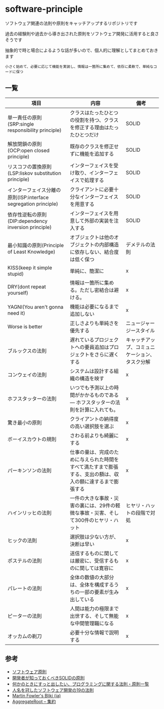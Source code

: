 # software-principle

ソフトウェア関連の法則や原則をキャッチアップするリポジトリです

過去の経験則や過去から導き出された原則をソフトウェア開発に活用すると良さそうです

抽象的で時と場合によるような話が多いので、個人的に理解としてまとめておきます

`小さく始めて、必要に応じて機能を実装し、情報は一箇所に集めて、依存に柔軟で、単純なコードに保つ`


## 一覧

|  項目  |  内容  |  備考  |
| ---- | ---- | ---- |
|  単一責任の原則(SRP:single responsibility principle)  |  クラスはたったひとつの役割を持つ、クラスを修正する理由はたったひとつだけ  |  SOLID  |
|  解放閉鎖の原則(OCP:open closed principle)  |  既存のクラスを修正せずに機能を追加する  |  SOLID  |
|  リスコフの置換原則(LSP:liskov substitution principle)  |  インターフェイスを受け取り、インターフェイスで処理する  |  SOLID  |
|  インターフェイス分離の原則(ISP:interface segregation principle)  |  クライアントに必要十分なインターフェイスを用意する  |  SOLID  |
|  依存性逆転の原則(DIP:dependency inversion principle)  |  インターフェイスを用意して外部の実装を注入する  |  SOLID  |
|  最小知識の原則(Principle of Least Knowledge)  |  オブジェクトは他のオブジェクトの内部構造に依存しない、結合度は低く保つ  |  デメテルの法則  |
|  KISS(keep it simple stupid)  |  単純に、簡潔に  |  x  |
|  DRY(dont repeat yourself)  |  情報は一箇所に集める。ただし密結合は避ける。  |  x  |
|  YAGNI(You aren't gonna need it)  |  機能は必要になるまで追加しない  |  x  |
|  Worse is better  |  正しさよりも単純さを優先する  |  ニュージャージースタイル  |
|  ブルックスの法則  |  遅れているプロジェクトへの要員追加はプロジェクトをさらに遅くする  |  キャッチアップ、コミュニケーション、タスク分解  |
|  コンウェイの法則  |  システムは設計する組織の構造を映す  |  x  |
|  ホフスタッターの法則  |  いつでも予測以上の時間がかかるものである — ホフスタッターの法則を計算に入れても。  |  x  |
|  驚き最小の原則  |  クライアントの納得度の高い選択肢を選ぶ  |  x  |
|  ボーイスカウトの規則  |  さわる前よりも綺麗にする  |  x  |
|  パーキンソンの法則  |  仕事の量は、完成のために与えられた時間をすべて満たすまで膨張する、支出の額は、収入の額に達するまで膨張する  |  x  |
|  ハインリッヒの法則  |  一件の大きな事故・災害の裏には、29件の軽微な事故・災害、そして300件のヒヤリ・ハット  |  ヒヤリ・ハットの段階で対処  |
|  ヒックの法則  |  選択肢は少ない方が、決断は早い  |  x  |
|  ポステルの法則  |  送信するものに関しては厳密に、受信するものに関しては寛容に  |  x  |
|  パレートの法則  |  全体の数値の大部分は、全体を構成するうちの一部の要素が生み出している  |  x  |
|  ピーターの法則  |  人間は能力の極限まで出世する、そして無能な中間管理職になる  |  x  |
|  オッカムの剃刀  |  必要十分な情報で説明する  |  x  |


## 参考
- [ソフトウェア原則](http://objectclub.jp/technicaldoc/object-orientation/principle/)
- [開発者が知っておくべきSOLIDの原則](https://postd.cc/solid-principles-every-developer-should-know/)
- [何かのときにすっと出したい、プログラミングに関する法則・原則一覧](https://qiita.com/hirokidaichi/items/d6c473d8011bd9330e63)
- [人名を冠したソフトウェア開発の19の法則](https://www.yamdas.org/column/technique/19laws.html)
- [Martin Fowler's Bliki (ja)](https://bliki-ja.github.io)
- [AggregateRoot – 集約](https://nrslib.com/aggregateroot/)

